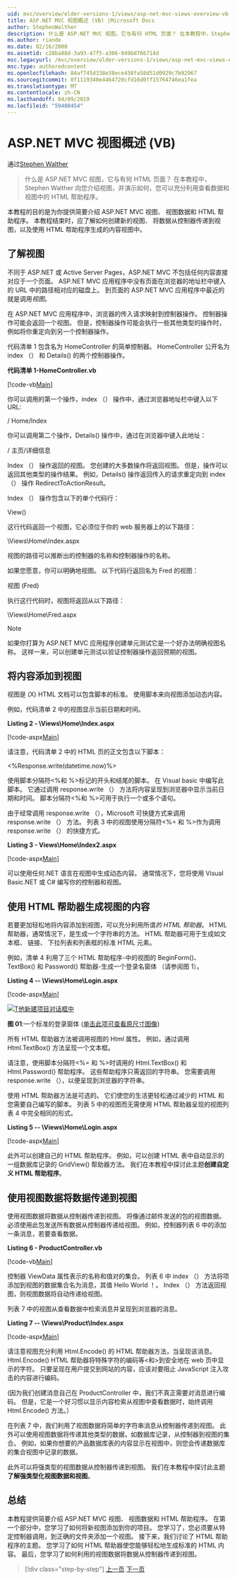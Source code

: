```yaml
---
uid: mvc/overview/older-versions-1/views/asp-net-mvc-views-overview-vb
title: ASP.NET MVC 视图概述 (VB) |Microsoft Docs
author: StephenWalther
description: 什么是 ASP.NET MVC 视图，它与有何 HTML 页面？ 在本教程中，Stephen Walther 向您介绍视图，并演示如何将 t...
ms.author: riande
ms.date: 02/16/2008
ms.assetid: c28ba88d-3a93-47f5-a306-049bd766714d
msc.legacyurl: /mvc/overview/older-versions-1/views/asp-net-mvc-views-overview-vb
msc.type: authoredcontent
ms.openlocfilehash: 84af745d338e38ece438fa58d51d0929c7b92967
ms.sourcegitcommit: 0f1119340e4464720cfd16d0ff15764746ea1fea
ms.translationtype: MT
ms.contentlocale: zh-CN
ms.lasthandoff: 04/09/2019
ms.locfileid: "59408454"
---
```

# <a name="aspnet-mvc-views-overview-vb"></a>ASP.NET MVC 视图概述 (VB)

通过[Stephen Walther](https://github.com/StephenWalther)

> 什么是 ASP.NET MVC 视图，它与有何 HTML 页面？ 在本教程中，Stephen Walther 向您介绍视图，并演示如何，您可以充分利用查看数据和视图中的 HTML 帮助程序。


本教程的目的是为你提供简要介绍 ASP.NET MVC 视图、 视图数据和 HTML 帮助程序。 本教程结束时，应了解如何创建新的视图、 将数据从控制器传递到视图，以及使用 HTML 帮助程序生成的内容视图中。

## <a name="understanding-views"></a>了解视图

不同于 ASP.NET 或 Active Server Pages，ASP.NET MVC 不包括任何内容直接对应于一个页面。 ASP.NET MVC 应用程序中没有页面在浏览器的地址栏中键入的 URL 中的路径相对应的磁盘上。 到页面的 ASP.NET MVC 应用程序中最近的就是调用*视图*。

在 ASP.NET MVC 应用程序中，浏览器的传入请求映射到控制器操作。 控制器操作可能会返回一个视图。 但是，控制器操作可能会执行一些其他类型的操作时，例如将你重定向到另一个控制器操作。

代码清单 1 包含名为 HomeController 的简单控制器。 HomeController 公开名为 index （） 和 Details() 的两个控制器操作。

**代码清单 1-HomeController.vb**

[!code-vb[Main](asp-net-mvc-views-overview-vb/samples/sample1.vb)]

你可以调用的第一个操作，index （） 操作中，通过浏览器地址栏中键入以下 URL:

/ Home/Index

你可以调用第二个操作，Details() 操作中，通过在浏览器中键入此地址：

/ 主页/详细信息

Index （） 操作返回的视图。 您创建的大多数操作将返回视图。 但是，操作可以返回其他类型的操作结果。 例如，Details() 操作返回传入的请求重定向到 index （） 操作 RedirectToActionResult。

Index （） 操作包含以下的单个代码行：

View()

这行代码返回一个视图，它必须位于你的 web 服务器上的以下路径：

\Views\Home\Index.aspx

视图的路径可以推断出的控制器的名称和控制器操作的名称。

如果您愿意，你可以明确地视图。 以下代码行返回名为 Fred 的视图：

视图 (Fred)

执行这行代码时，视图将返回从以下路径：

\Views\Home\Fred.aspx

> [!NOTE] 
> 
> 如果你打算为 ASP.NET MVC 应用程序创建单元测试它是一个好办法明确视图名称。 这样一来，可以创建单元测试以验证控制器操作返回预期的视图。


## <a name="adding-content-to-a-view"></a>将内容添加到视图

视图是 (X) HTML 文档可以包含脚本的标准。 使用脚本来向视图添加动态内容。

例如，代码清单 2 中的视图显示当前日期和时间。

**Listing 2 - \Views\Home\Index.aspx**

[!code-aspx[Main](asp-net-mvc-views-overview-vb/samples/sample2.aspx)]

请注意，代码清单 2 中的 HTML 页的正文包含以下脚本：

&lt;%Response.write(datetime.now)%&gt;

使用脚本分隔符&lt;%和 %&gt;标记的开头和结尾的脚本。 在 Visual basic 中编写此脚本。 它通过调用 response.write （） 方法将内容呈现到浏览器中显示当前日期和时间。 脚本分隔符&lt;%和 %&gt;可用于执行一个或多个语句。

由于经常调用 response.write （），Microsoft 可快捷方式来调用 response.write （） 方法。 列表 3 中的视图使用分隔符&lt;%= 和 %&gt;作为调用 response.write （） 的快捷方式。

**Listing 3 - Views\Home\Index2.aspx**

[!code-aspx[Main](asp-net-mvc-views-overview-vb/samples/sample3.aspx)]

可以使用任何.NET 语言在视图中生成动态内容。 通常情况下，您将使用 Visual Basic.NET 或 C# 编写你的控制器和视图。

## <a name="using-html-helpers-to-generate-view-content"></a>使用 HTML 帮助器生成视图的内容

若要更加轻松地将内容添加到视图，可以充分利用所谓*的 HTML 帮助器*。 HTML 帮助器，通常情况下，是生成一个字符串的方法。 HTML 帮助器可用于生成如文本框、 链接、 下拉列表和列表框的标准 HTML 元素。

例如，清单 4 利用了三个 HTML 帮助程序-中的视图的 BeginForm()、 TextBox() 和 Password() 帮助器-生成一个登录名窗体 （请参阅图 1）。

**Listing 4 -- \Views\Home\Login.aspx**

[!code-aspx[Main](asp-net-mvc-views-overview-vb/samples/sample4.aspx)]


[![T他新建项目对话框中](asp-net-mvc-views-overview-vb/_static/image1.jpg)](asp-net-mvc-views-overview-vb/_static/image1.png)

**图 01**:一个标准的登录窗体 ([单击此项可查看原尺寸图像](asp-net-mvc-views-overview-vb/_static/image2.png))


所有 HTML 帮助器方法被调用视图的 Html 属性。 例如，通过调用 Html.TextBox() 方法呈现一个文本框。

请注意，使用脚本分隔符&lt;%= 和 %&gt;时调用的 Html.TextBox() 和 Html.Password() 帮助程序。 这些帮助程序只需返回的字符串。 您需要调用 response.write （），以便呈现到浏览器的字符串。

使用 HTML 帮助器方法是可选的。 它们使您的生活更轻松通过减少的 HTML 和您需要自己编写的脚本。 列表 5 中的视图而无需使用 HTML 帮助器呈现的视图列表 4 中完全相同的形式。

**Listing 5 -- \Views\Home\Login.aspx**

[!code-aspx[Main](asp-net-mvc-views-overview-vb/samples/sample5.aspx)]

此外可以创建自己的 HTML 帮助程序。 例如，可以创建 HTML 表中自动显示的一组数据库记录的 GridView() 帮助器方法。 我们在本教程中探讨此主题**创建自定义 HTML 帮助程序**。

## <a name="using-view-data-to-pass-data-to-a-view"></a>使用视图数据将数据传递到视图

使用视图数据将数据从控制器传递到视图。 将像通过邮件发送的包的视图数据。 必须使用此包发送所有数据从控制器传递给视图。 例如，控制器列表 6 中的添加一条消息，若要查看数据。

**Listing 6 - ProductController.vb**

[!code-vb[Main](asp-net-mvc-views-overview-vb/samples/sample6.vb)]

控制器 ViewData 属性表示的名称和值对的集合。 列表 6 中 index （） 方法将项添加到视图的数据集合名为消息，其值 Hello World ！。 Index （） 方法返回视图，则视图数据将自动传递给视图。

列表 7 中的视图从查看数据中检索消息并呈现到浏览器的消息。

**Listing 7 -- \Views\Product\Index.aspx**

[!code-aspx[Main](asp-net-mvc-views-overview-vb/samples/sample7.aspx)]

请注意视图充分利用 Html.Encode() 的 HTML 帮助器方法，当呈现该消息。 Html.Encode() HTML 帮助器将特殊字符的编码等&lt;和&gt;到安全地在 web 页中显示的字符。 只要呈现在用户提交到网站的内容，应该对要阻止 JavaScript 注入攻击的内容进行编码。

(因为我们创建消息自己在 ProductController 中，我们不真正需要对消息进行编码。 但是，它是一个好习惯以显示内容检索从视图中查看数据时，始终调用 Html.Encode() 方法。）

在列表 7 中，我们利用了视图数据将简单的字符串消息从控制器传递到视图。 此外可以使用视图数据将传递其他类型的数据，如数据库记录，从控制器到视图的集合。 例如，如果你想要的产品数据库表的内容显示在视图中，则您会传递数据库的集合视图中记录的数据。

此外可以将强类型的视图数据从控制器传递到视图。 我们在本教程中探讨此主题**了解强类型化视图数据和视图**。

## <a name="summary"></a>总结

本教程提供简要介绍 ASP.NET MVC 视图、 视图数据和 HTML 帮助程序。 在第一个部分中，您学习了如何将新视图添加到你的项目。 您学习了，您必须要从特定控制器调用，到正确的文件夹添加一个视图。 接下来，我们讨论了 HTML 帮助程序的主题。 您学习了如何 HTML 帮助器使您能够轻松地生成标准的 HTML 内容。 最后，您学习了如何利用的视图数据将数据从控制器传递到视图。

> [!div class="step-by-step"]
> [上一页](passing-data-to-view-master-pages-cs.md)
> [下一页](creating-custom-html-helpers-vb.md)
